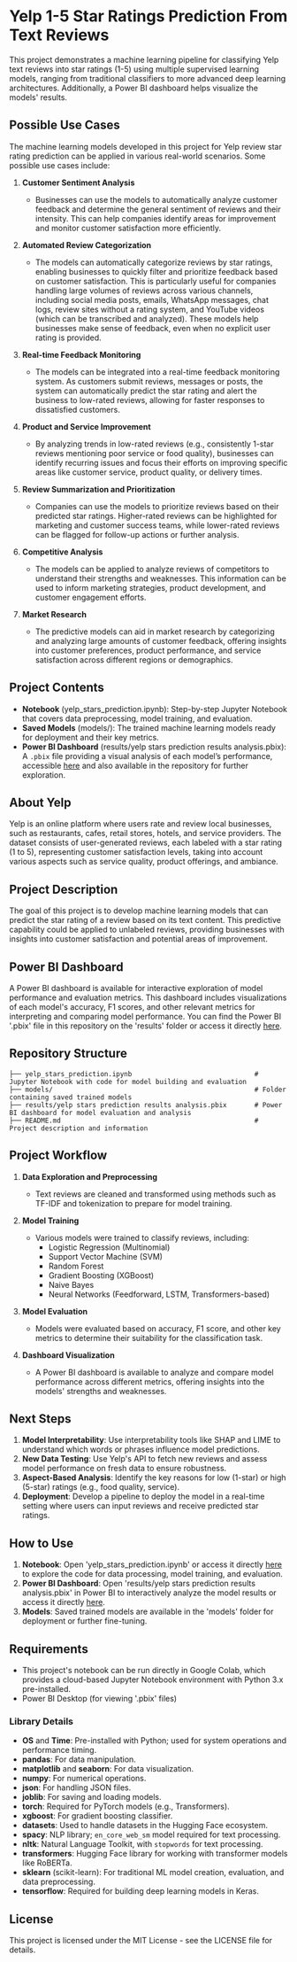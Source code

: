 # Yelp 1-5 Star Ratings Prediction From Text Reviews

This project demonstrates a machine learning pipeline for classifying Yelp text reviews into star ratings (1-5) using multiple supervised learning models, ranging from traditional classifiers to more advanced deep learning architectures. Additionally, a Power BI dashboard helps visualize the models' results.

## Possible Use Cases

The machine learning models developed in this project for Yelp review star rating prediction can be applied in various real-world scenarios. Some possible use cases include:

1. **Customer Sentiment Analysis**
   - Businesses can use the models to automatically analyze customer feedback and determine the general sentiment of reviews and their intensity. This can help companies identify areas for improvement and monitor customer satisfaction more efficiently.

2. **Automated Review Categorization**
   - The models can automatically categorize reviews by star ratings, enabling businesses to quickly filter and prioritize feedback based on customer satisfaction. This is particularly useful for companies handling large volumes of reviews across various channels, including social media posts, emails, WhatsApp messages, chat logs, review sites without a rating system, and YouTube videos (which can be transcribed and analyzed). These models help businesses make sense of feedback, even when no explicit user rating is provided.

3. **Real-time Feedback Monitoring**
   - The models can be integrated into a real-time feedback monitoring system. As customers submit reviews, messages or posts, the system can automatically predict the star rating and alert the business to low-rated reviews, allowing for faster responses to dissatisfied customers.

4. **Product and Service Improvement**
   - By analyzing trends in low-rated reviews (e.g., consistently 1-star reviews mentioning poor service or food quality), businesses can identify recurring issues and focus their efforts on improving specific areas like customer service, product quality, or delivery times.

5. **Review Summarization and Prioritization**
   - Companies can use the models to prioritize reviews based on their predicted star ratings. Higher-rated reviews can be highlighted for marketing and customer success teams, while lower-rated reviews can be flagged for follow-up actions or further analysis.

6. **Competitive Analysis**
   - The models can be applied to analyze reviews of competitors to understand their strengths and weaknesses. This information can be used to inform marketing strategies, product development, and customer engagement efforts.

7. **Market Research**
   - The predictive models can aid in market research by categorizing and analyzing large amounts of customer feedback, offering insights into customer preferences, product performance, and service satisfaction across different regions or demographics.
     

## Project Contents

- **Notebook** (yelp_stars_prediction.ipynb): Step-by-step Jupyter Notebook that covers data preprocessing, model training, and evaluation.
- **Saved Models** (models/): The trained machine learning models ready for deployment and their key metrics.
- **Power BI Dashboard** (results/yelp stars prediction results analysis.pbix): A `.pbix` file providing a visual analysis of each model’s performance, accessible [here](https://app.powerbi.com/view?r=eyJrIjoiMTVmNTMwOGEtYjIxMy00YjUyLWE4NTItYTg1OGE5MjkwYjgwIiwidCI6IjJmZmQxOWViLTU5ZWEtNGJlOS1hOTEwLThhNDE5ZDdjOTM1OSJ9) and also available in the repository for further exploration.

## About Yelp

Yelp is an online platform where users rate and review local businesses, such as restaurants, cafes, retail stores, hotels, and service providers. The dataset consists of user-generated reviews, each labeled with a star rating (1 to 5), representing customer satisfaction levels, taking into account various aspects such as service quality, product offerings, and ambiance.

## Project Description

The goal of this project is to develop machine learning models that can predict the star rating of a review based on its text content. This predictive capability could be applied to unlabeled reviews, providing businesses with insights into customer satisfaction and potential areas of improvement.

## Power BI Dashboard

A Power BI dashboard is available for interactive exploration of model performance and evaluation metrics. This dashboard includes visualizations of each model's accuracy, F1 scores, and other relevant metrics for interpreting and comparing model performance. You can find the Power BI '.pbix' file in this repository on the 'results' folder or access it directly [here](https://app.powerbi.com/view?r=eyJrIjoiMTVmNTMwOGEtYjIxMy00YjUyLWE4NTItYTg1OGE5MjkwYjgwIiwidCI6IjJmZmQxOWViLTU5ZWEtNGJlOS1hOTEwLThhNDE5ZDdjOTM1OSJ9).

## Repository Structure

```plaintext
├── yelp_stars_prediction.ipynb                               # Jupyter Notebook with code for model building and evaluation
├── models/                                                   # Folder containing saved trained models
├── results/yelp stars prediction results analysis.pbix       # Power BI dashboard for model evaluation and analysis
├── README.md                                                 # Project description and information
```

## Project Workflow

1. **Data Exploration and Preprocessing**
   - Text reviews are cleaned and transformed using methods such as TF-IDF and tokenization to prepare for model training.
   
2. **Model Training**
   - Various models were trained to classify reviews, including:
     - Logistic Regression (Multinomial)
     - Support Vector Machine (SVM)
     - Random Forest
     - Gradient Boosting (XGBoost)
     - Naive Bayes
     - Neural Networks (Feedforward, LSTM, Transformers-based)
   
3. **Model Evaluation**
   - Models were evaluated based on accuracy, F1 score, and other key metrics to determine their suitability for the classification task.
   
4. **Dashboard Visualization**
   - A Power BI dashboard is available to analyze and compare model performance across different metrics, offering insights into the models' strengths and weaknesses.

## Next Steps

1. **Model Interpretability**: Use interpretability tools like SHAP and LIME to understand which words or phrases influence model predictions.
2. **New Data Testing**: Use Yelp's API to fetch new reviews and assess model performance on fresh data to ensure robustness.
3. **Aspect-Based Analysis**: Identify the key reasons for low (1-star) or high (5-star) ratings (e.g., food quality, service).
4. **Deployment**: Develop a pipeline to deploy the model in a real-time setting where users can input reviews and receive predicted star ratings.

## How to Use

1. **Notebook**: Open 'yelp_stars_prediction.ipynb' or access it directly [here](https://colab.research.google.com/drive/1-LlGHYMmxs1I94A-L3JyftgCQtLDMI_U#scrollTo=bMYMKGq6H66B) to explore the code for data processing, model training, and evaluation.
2. **Power BI Dashboard**: Open 'results/yelp stars prediction results analysis.pbix' in Power BI to interactively analyze the model results or access it directly [here](https://app.powerbi.com/view?r=eyJrIjoiMTVmNTMwOGEtYjIxMy00YjUyLWE4NTItYTg1OGE5MjkwYjgwIiwidCI6IjJmZmQxOWViLTU5ZWEtNGJlOS1hOTEwLThhNDE5ZDdjOTM1OSJ9).
3. **Models**: Saved trained models are available in the 'models' folder for deployment or further fine-tuning.

## Requirements

- This project's notebook can be run directly in Google Colab, which provides a cloud-based Jupyter Notebook environment with Python 3.x pre-installed.
- Power BI Desktop (for viewing '.pbix' files)
  
### Library Details

  - **OS** and **Time**: Pre-installed with Python; used for system operations and performance timing.
  - **pandas**: For data manipulation.
  - **matplotlib** and **seaborn**: For data visualization.
  - **numpy**: For numerical operations.
  - **json**: For handling JSON files.
  - **joblib**: For saving and loading models.
  - **torch**: Required for PyTorch models (e.g., Transformers).
  - **xgboost**: For gradient boosting classifier.
  - **datasets**: Used to handle datasets in the Hugging Face ecosystem.
  - **spacy**: NLP library; `en_core_web_sm` model required for text processing.
  - **nltk**: Natural Language Toolkit, with `stopwords` for text processing.
  - **transformers**: Hugging Face library for working with transformer models like RoBERTa.
  - **sklearn** (scikit-learn): For traditional ML model creation, evaluation, and data preprocessing.
  - **tensorflow**: Required for building deep learning models in Keras.

## License

This project is licensed under the MIT License - see the LICENSE file for details.

